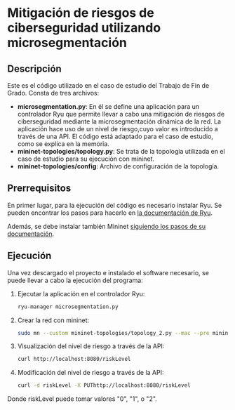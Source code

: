 # Mitigación de riesgos de ciberseguridad utilizando microsegmentación

## Descripción

Este es el código utilizado en el caso de estudio del Trabajo de Fin de Grado. Consta de tres archivos:

<ul>
<li><b>microsegmentation.py</b>: En él se define una aplicación para un controlador Ryu que permite llevar a cabo una mitigación de riesgos de ciberseguridad mediante la microsegmentación dinámica de la red. La aplicación hace uso de un nivel de riesgo,cuyo valor es introducido a través de una API. El código está adaptado para el caso de estudio, como se explica en la memoria.</li>
<li><b>mininet-topologies/topology.py</b>: Se trata de la topología utilizada en el caso de estudio para su ejecución con mininet.</li>
<li><b>mininet-topologies/config</b>: Archivo de configuración de la topología.</li>
</ul>

## Prerrequisitos

En primer lugar, para la ejecución del código es necesario instalar Ryu. Se pueden encontrar los pasos para hacerlo en <a href=https://ryu.readthedocs.io/en/latest/getting_started.html>la documentación de Ryu</a>.

Además, se debe instalar también Mininet <a href=http://mininet.org/download/>siguiendo los pasos de su documentación</a>.

## Ejecución

Una vez descargado el proyecto e instalado el software necesario, se puede llevar a cabo la ejecución del programa:

1. Ejecutar la aplicación en el controlador Ryu:
   ```sh
   ryu-manager microsegmentation.py
   ``` 
2. Crear la red con mininet:
   ```sh
   sudo mn --custom mininet-topologies/topology_2.py --mac --pre mininet-topologies/config_3 --topo mytopo --controller=remote,ip=127.0.0.1,port=6633 --switch ovs,protocols=OpenFlow13
   ``` 
3. Visualización del nivel de riesgo a través de la API:
   ```sh
   curl http://localhost:8080/riskLevel
   ``` 
4. Modificación del nivel de riesgo a través de la API:
   ```sh
   curl -d riskLevel -X PUThttp://localhost:8080/riskLevel
   ```   
 Donde riskLevel puede tomar valores "0", "1", o "2".
